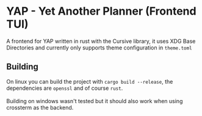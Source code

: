 # YAP - Yet Another Planner (Frontend TUI)
A frontend for YAP written in rust with the Cursive library, it uses XDG Base Directories and currently only supports theme configuration in `theme.toml`
## Building
On linux you can build the project with `cargo build --release`, the dependencies are `openssl` and of course `rust`. \
\
Building on windows wasn't tested but it should also work when using crossterm as the backend.
